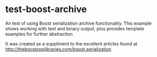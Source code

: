 # test-boost-archive
An test of using Boost serialization archive functionality. This example shows working with text and binary output, plus provides template examples for further abstraction

It was created as a suppliment to the excellent articles found at http://theboostcpplibraries.com/boost.serialization
